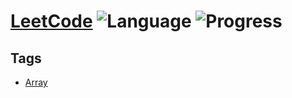 # [LeetCode](https://leetcode.com/problemset/all/) ![Language](https://img.shields.io/badge/language-Javascript-blue.svg) ![Progress](https://img.shields.io/badge/progress-0%20%2F%201036-fc6600.svg)

## Tags
* [Array](https://github.com/kamyu104/LeetCode-Solutions#array)